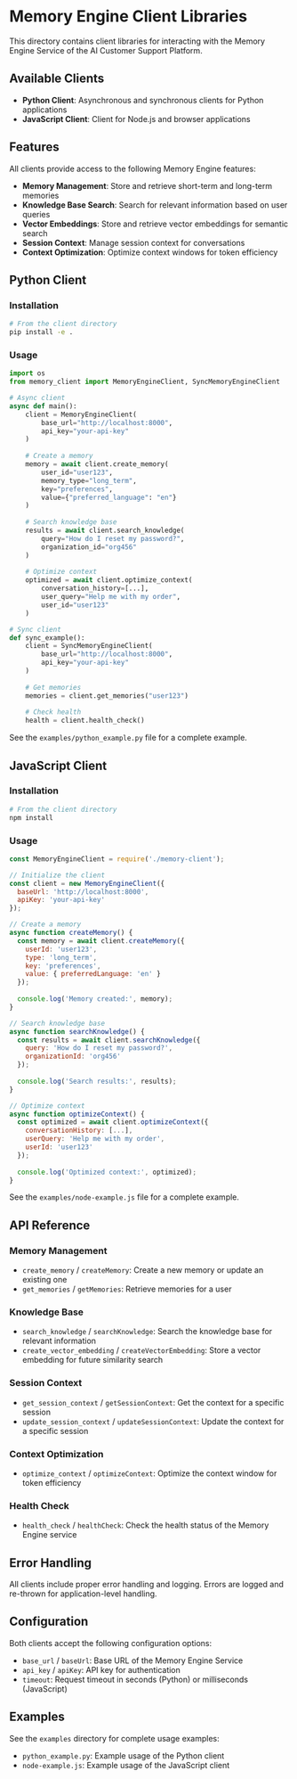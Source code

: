 # Memory Engine Client Libraries

This directory contains client libraries for interacting with the Memory Engine Service of the AI Customer Support Platform.

## Available Clients

- **Python Client**: Asynchronous and synchronous clients for Python applications
- **JavaScript Client**: Client for Node.js and browser applications

## Features

All clients provide access to the following Memory Engine features:

- **Memory Management**: Store and retrieve short-term and long-term memories
- **Knowledge Base Search**: Search for relevant information based on user queries
- **Vector Embeddings**: Store and retrieve vector embeddings for semantic search
- **Session Context**: Manage session context for conversations
- **Context Optimization**: Optimize context windows for token efficiency

## Python Client

### Installation

```bash
# From the client directory
pip install -e .
```

### Usage

```python
import os
from memory_client import MemoryEngineClient, SyncMemoryEngineClient

# Async client
async def main():
    client = MemoryEngineClient(
        base_url="http://localhost:8000",
        api_key="your-api-key"
    )
    
    # Create a memory
    memory = await client.create_memory(
        user_id="user123",
        memory_type="long_term",
        key="preferences",
        value={"preferred_language": "en"}
    )
    
    # Search knowledge base
    results = await client.search_knowledge(
        query="How do I reset my password?",
        organization_id="org456"
    )
    
    # Optimize context
    optimized = await client.optimize_context(
        conversation_history=[...],
        user_query="Help me with my order",
        user_id="user123"
    )

# Sync client
def sync_example():
    client = SyncMemoryEngineClient(
        base_url="http://localhost:8000",
        api_key="your-api-key"
    )
    
    # Get memories
    memories = client.get_memories("user123")
    
    # Check health
    health = client.health_check()
```

See the `examples/python_example.py` file for a complete example.

## JavaScript Client

### Installation

```bash
# From the client directory
npm install
```

### Usage

```javascript
const MemoryEngineClient = require('./memory-client');

// Initialize the client
const client = new MemoryEngineClient({
  baseUrl: 'http://localhost:8000',
  apiKey: 'your-api-key'
});

// Create a memory
async function createMemory() {
  const memory = await client.createMemory({
    userId: 'user123',
    type: 'long_term',
    key: 'preferences',
    value: { preferredLanguage: 'en' }
  });
  
  console.log('Memory created:', memory);
}

// Search knowledge base
async function searchKnowledge() {
  const results = await client.searchKnowledge({
    query: 'How do I reset my password?',
    organizationId: 'org456'
  });
  
  console.log('Search results:', results);
}

// Optimize context
async function optimizeContext() {
  const optimized = await client.optimizeContext({
    conversationHistory: [...],
    userQuery: 'Help me with my order',
    userId: 'user123'
  });
  
  console.log('Optimized context:', optimized);
}
```

See the `examples/node-example.js` file for a complete example.

## API Reference

### Memory Management

- `create_memory` / `createMemory`: Create a new memory or update an existing one
- `get_memories` / `getMemories`: Retrieve memories for a user

### Knowledge Base

- `search_knowledge` / `searchKnowledge`: Search the knowledge base for relevant information
- `create_vector_embedding` / `createVectorEmbedding`: Store a vector embedding for future similarity search

### Session Context

- `get_session_context` / `getSessionContext`: Get the context for a specific session
- `update_session_context` / `updateSessionContext`: Update the context for a specific session

### Context Optimization

- `optimize_context` / `optimizeContext`: Optimize the context window for token efficiency

### Health Check

- `health_check` / `healthCheck`: Check the health status of the Memory Engine service

## Error Handling

All clients include proper error handling and logging. Errors are logged and re-thrown for application-level handling.

## Configuration

Both clients accept the following configuration options:

- `base_url` / `baseUrl`: Base URL of the Memory Engine Service
- `api_key` / `apiKey`: API key for authentication
- `timeout`: Request timeout in seconds (Python) or milliseconds (JavaScript)

## Examples

See the `examples` directory for complete usage examples:

- `python_example.py`: Example usage of the Python client
- `node-example.js`: Example usage of the JavaScript client
